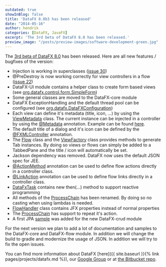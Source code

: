 ```yaml
---
outdated: true
showInBlog: false
title: 'DataFX 8.0b3 has been released'
date: "2014-05-16"
author: hendrik
categories: [DataFX, JavaFX]
excerpt: 'The 3rd beta of DataFX 8.0 has been released.'
preview_image: "/posts/preview-images/software-development-green.jpg"
---
```

The [3rd beta of DataFX 8.0](http://search.maven.org/#search%7Cga%7C1%7Cg%3A%22org.javafxdata%22%20AND%20v%3A%228.0b3%22) has been released. Here are all new features / bugfixes of the version:

* Injection is working in superclasses ([issue 30](https://bitbucket.org/datafx/datafx/issue/30/injection-does-not-works-with-abstract))
* @PreDestroy is now working correctly for view controllers in a flow ([issue 22](https://bitbucket.org/datafx/datafx/issue/22/predestroy-will-not-be-called))
* DataFX-UI module contains a helper class to create form based views (see [org.datafx.control.form.SimpleForm](https://bitbucket.org/datafx/datafx/src/143d92d09508e2fcce56815ad2b785a32dba6fe0/datafx-ui/src/main/java/org/datafx/control/form/SimpleForm.java?at=default))
* Some general classes are moved to the DataFX-core module
* DataFX ExceptionHandling and the default thread pool can be configured (see [org.datafx.DataFXConfiguration](https://bitbucket.org/datafx/datafx/src/143d92d09508e2fcce56815ad2b785a32dba6fe0/datafx-core/src/main/java/org/datafx/DataFXConfiguration.java?at=default))
* Each view can define it's metadata (title, icon, ...) by using the [ViewMetadata](https://bitbucket.org/datafx/datafx/src/143d92d09508e2fcce56815ad2b785a32dba6fe0/datafx-core/src/main/java/org/datafx/controller/context/ViewMetadata.java?at=default) class. The current instance can be injected in a controller by using the [@Metadata](https://bitbucket.org/datafx/datafx/src/143d92d09508e2fcce56815ad2b785a32dba6fe0/datafx-core/src/main/java/org/datafx/controller/context/Metadata.java?at=default) annotation. Example can be found [here](https://bitbucket.org/datafx/datafx/src/143d92d09508e2fcce56815ad2b785a32dba6fe0/datafx-samples/src/main/java/org/datafx/samples/multitab/SampleTabController.java?at=default).
* The default title of a dialog and it's icon can be defined by the [@FXMLController](https://bitbucket.org/datafx/datafx/src/143d92d09508e2fcce56815ad2b785a32dba6fe0/datafx-core/src/main/java/org/datafx/controller/FXMLController.java?at=default) annotation.
* The [Flow](https://bitbucket.org/datafx/datafx/src/143d92d09508e2fcce56815ad2b785a32dba6fe0/datafx-flow/src/main/java/org/datafx/controller/flow/Flow.java?at=default) class and the [ViewFactory](https://bitbucket.org/datafx/datafx/src/143d92d09508e2fcce56815ad2b785a32dba6fe0/datafx-core/src/main/java/org/datafx/controller/ViewFactory.java?at=default) class provides methods to generate Tab instances. By doing so views or flows can simply be added to a TabbedPane and the title / icon will automatically be set.
* Jackson dependency was removed. DataFX now uses the default JSON spec for JEE.
* [@ActionMethod](https://bitbucket.org/datafx/datafx/src/143d92d09508e2fcce56815ad2b785a32dba6fe0/datafx-flow/src/main/java/org/datafx/controller/flow/action/ActionMethod.java?at=default) annotation can be used to define flow actions directly in a controller class.
* [@LinkAction](https://bitbucket.org/datafx/datafx/src/143d92d09508e2fcce56815ad2b785a32dba6fe0/datafx-flow/src/main/java/org/datafx/controller/flow/action/LinkAction.java?at=default) annotation can be used to define flow links directly in a controller class.
* [DataFxTask](https://bitbucket.org/datafx/datafx/src/143d92d09508e2fcce56815ad2b785a32dba6fe0/datafx-core/src/main/java/org/datafx/concurrent/DataFxTask.java?at=default) contains new then(...) method to support reactive programming
* All methods of the [ProcessChain](https://bitbucket.org/datafx/datafx/src/143d92d09508e2fcce56815ad2b785a32dba6fe0/datafx-core/src/main/java/org/datafx/concurrent/ProcessChain.java?at=default) has been renamed. By doing so no casting when using lambdas is needed.
* [FlowHandler](https://bitbucket.org/datafx/datafx/src/143d92d09508e2fcce56815ad2b785a32dba6fe0/datafx-flow/src/main/java/org/datafx/controller/flow/FlowHandler.java?at=default) class contains JFX properties instead of normal properties
* The [ProcessChain](https://bitbucket.org/datafx/datafx/src/143d92d09508e2fcce56815ad2b785a32dba6fe0/datafx-core/src/main/java/org/datafx/concurrent/ProcessChain.java?at=default) has support to repeat it's action.
* A first JPA [sample](https://bitbucket.org/datafx/datafx/src/143d92d09508e2fcce56815ad2b785a32dba6fe0/datafx-samples/src/main/java/org/datafx/samples/jpacrud/?at=default) was added for the new DataFX-crud module

For the next version we plan to add a lot of documentation and samples to the DataFX-core and DataFX-flow module. In addition we will change the build to gradle and modernize the usage of JSON. In addition we will try to fix the open issues.

You can find more information about DataFX [here]({{ site.baseurl }}{% link pages/projects/datafx.md %}), our [Google Group](https://groups.google.com/forum/#!forum/datafx-dev) or at [the Bitbucket repo](https://bitbucket.org/datafx/datafx/).
